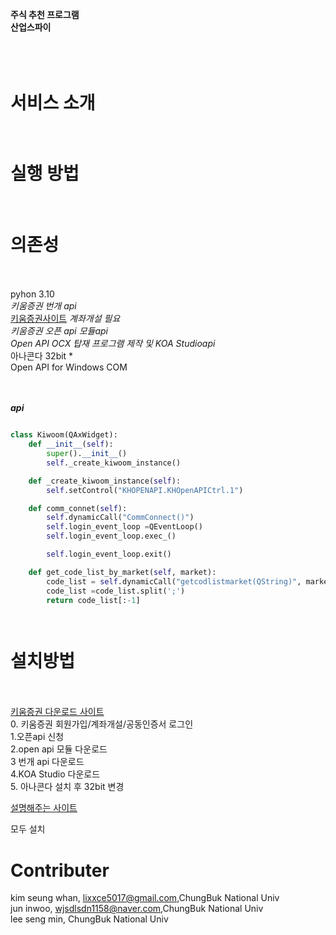 ****주식 추천 프로그램****<br/>
**산업스파이**<br/><br/><br/><br/>

# 서비스 소개<br/><br/>
  
# 실행 방법<br/><br/>

# 의존성<br/><br/>
pyhon 3.10<br/>
*키움증권 번개 api*<br/>
[키움증권사이트](https://www.kiwoom.com/h/common/event/VEventMainView?eventCode=20220074&from=138<br/>) *계좌개설 필요 *<br/>
키움증권 오픈 api 모듈api*<br/>
Open API OCX 탑재 프로그램 제작 및 KOA Studioapi*<br/>
아나콘다 32bit *<br/>
Open API for Windows COM <br/>


<br/><br/>
*****api*****
``` python 

class Kiwoom(QAxWidget): 
    def __init__(self):
        super().__init__()
        self._create_kiwoom_instance()

    def _create_kiwoom_instance(self):
        self.setControl("KHOPENAPI.KHOpenAPICtrl.1")

    def comm_connet(self):
        self.dynamicCall("CommConnect()")
        self.login_event_loop =QEventLoop()
        self.login_event_loop.exec_()

        self.login_event_loop.exit()

    def get_code_list_by_market(self, market): 
        code_list = self.dynamicCall("getcodlistmarket(QString)", market)
        code_list =code_list.split(';')
        return code_list[:-1]




```

# 설치방법<br/><br/>
[키움증권 다운로드 사이트](https://www.kiwoom.com/h/customer/download/VOpenApiInfoView?dummyVal=0)<br/>
0. 키움증권 회원가입/계좌개설/공동인증서 로그인<br/>
1.오픈api 신청<br/>
2.open api 모듈 다운로드<br/>
3 번개 api 다운로드<br/>
4.KOA Studio 다운로드<br/>
5. 아나콘다 설치 후 32bit 변경<br/>

[설명해주는 사이트](https://losskatsu.github.io/it-infra/conda32/#4-%ED%82%A4%EC%9B%80-api-%EB%8B%A4%EC%9A%B4%EB%A1%9C%EB%93%9C)<br/>

모두 설치


# Contributer
kim seung whan, lixxce5017@gmail.com,ChungBuk National Univ <br/>
jun inwoo, wjsdlsdn1158@naver.com,ChungBuk National Univ<br/>
lee seng min, ChungBuk National Univ<br/>

